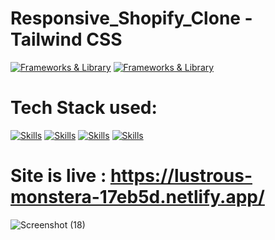 # Responsive_Shopify_Clone - Tailwind CSS


[![Frameworks & Library](https://img.shields.io/badge/shopify-8DB543?style=for-the-badge&logo=Shopify&logoColor=white)](https://www.apple.com/macos/catalina-preview)
[![Frameworks & Library](https://img.shields.io/badge/Netlify-00C7B7?style=for-the-badge&logo=netlify&logoColor=white)](https://www.apple.com/macos/catalina-preview)

# Tech Stack used:
[![Skills](https://img.shields.io/badge/HTML5-E34F26?style=for-the-badge&logo=html5&logoColor=white)](https://www.apple.com/macos/catalina-preview)
[![Skills](https://img.shields.io/badge/CSS3-1572B6?style=for-the-badge&logo=css3&logoColor=white)](https://www.apple.com/macos/catalina-preview)
[![Skills](https://img.shields.io/badge/JavaScript-F7DF1E?style=for-the-badge&logo=javascript&logoColor=black)](https://www.apple.com/macos/catalina-preview)
[![Skills](	https://img.shields.io/badge/Tailwind_CSS-38B2AC?style=for-the-badge&logo=tailwind-css&logoColor=white)](https://www.apple.com/macos/catalina-preview)



# Site is live : https://lustrous-monstera-17eb5d.netlify.app/

![Screenshot (18)](https://user-images.githubusercontent.com/93249038/211704273-ff8d46d5-a250-4bb0-a6a8-2ee8efb9c5be.png)
